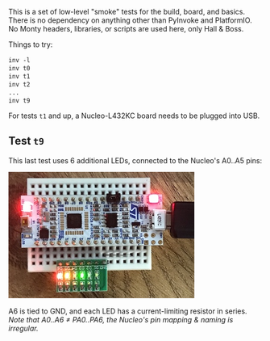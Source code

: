 This is a set of low-level "smoke" tests for the build, board, and basics.  
There is no dependency on anything other than PyInvoke and PlatformIO.  
No Monty headers, libraries, or scripts are used here, only Hall & Boss.

Things to try:

```text
inv -l
inv t0
inv t1
inv t2
...
inv t9
```

For tests `t1` and up, a Nucleo-L432KC board needs to be plugged into USB.

## Test `t9`

This last test uses 6 additional LEDs, connected to the Nucleo's A0..A5 pins:

![](image.jpg)

A6 is tied to GND, and each LED has a current-limiting resistor in series.  
_Note that A0..A6 ≠ PA0..PA6, the Nucleo's pin mapping & naming is irregular._
